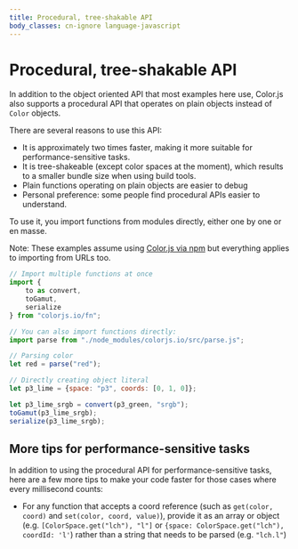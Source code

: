 ```yaml
---
title: Procedural, tree-shakable API
body_classes: cn-ignore language-javascript
---
```


# Procedural, tree-shakable API

In addition to the object oriented API that most examples here use, Color.js also supports a procedural API
that operates on plain objects instead of `Color` objects.

There are several reasons to use this API:

- It is approximately two times faster, making it more suitable for performance-sensitive tasks.
- It is tree-shakeable (except color spaces at the moment), which results to a smaller bundle size when using build tools.
- Plain functions operating on plain objects are easier to debug
- Personal preference: some people find procedural APIs easier to understand.

To use it, you import functions from modules directly, either one by one or en masse.

Note: These examples assume using [Color.js via npm](https://npmjs.com/package/colorjs.io)
but everything applies to importing from URLs too.

```js
// Import multiple functions at once
import {
	to as convert,
	toGamut,
	serialize
} from "colorjs.io/fn";

// You can also import functions directly:
import parse from "./node_modules/colorjs.io/src/parse.js";

// Parsing color
let red = parse("red");

// Directly creating object literal
let p3_lime = {space: "p3", coords: [0, 1, 0]};

let p3_lime_srgb = convert(p3_green, "srgb");
toGamut(p3_lime_srgb);
serialize(p3_lime_srgb);
```

## More tips for performance-sensitive tasks

In addition to using the procedural API for performance-sensitive tasks,
here are a few more tips to make your code faster for those cases where every millisecond counts:

- For any function that accepts a coord reference (such as `get(color, coord)` and `set(color, coord, value)`),
provide it as an array or object (e.g. `[ColorSpace.get("lch"), "l"]` or `{space: ColorSpace.get("lch"), coordId: 'l'`)
rather than a string that needs to be parsed (e.g. `"lch.l"`)